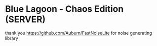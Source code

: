 # Blue Lagoon - Chaos Edition (SERVER)
thank you https://github.com/Auburn/FastNoiseLite for noise generating library
